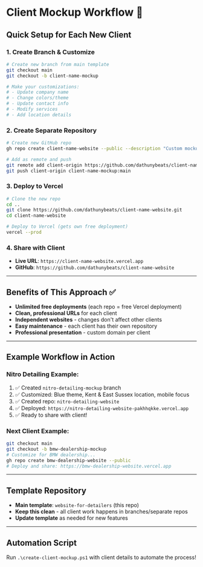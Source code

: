 # Client Mockup Workflow 🚀

## Quick Setup for Each New Client

### 1. Create Branch & Customize
```bash
# Create new branch from main template
git checkout main
git checkout -b client-name-mockup

# Make your customizations:
# - Update company name
# - Change colors/theme  
# - Update contact info
# - Modify services
# - Add location details
```

### 2. Create Separate Repository
```bash
# Create new GitHub repo
gh repo create client-name-website --public --description "Custom mockup for [Client Name]"

# Add as remote and push
git remote add client-origin https://github.com/dathunybeats/client-name-website.git
git push client-origin client-name-mockup:main
```

### 3. Deploy to Vercel
```bash
# Clone the new repo
cd ..
git clone https://github.com/dathunybeats/client-name-website.git
cd client-name-website

# Deploy to Vercel (gets own free deployment)
vercel --prod
```

### 4. Share with Client
- **Live URL**: `https://client-name-website.vercel.app`
- **GitHub**: `https://github.com/dathunybeats/client-name-website`

---

## Benefits of This Approach ✅

- **Unlimited free deployments** (each repo = free Vercel deployment)
- **Clean, professional URLs** for each client
- **Independent websites** - changes don't affect other clients
- **Easy maintenance** - each client has their own repository
- **Professional presentation** - custom domain per client

---

## Example Workflow in Action

### Nitro Detailing Example:
1. ✅ Created `nitro-detailing-mockup` branch
2. ✅ Customized: Blue theme, Kent & East Sussex location, mobile focus
3. ✅ Created repo: `nitro-detailing-website`
4. ✅ Deployed: `https://nitro-detailing-website-pakhhqkke.vercel.app`
5. ✅ Ready to share with client!

### Next Client Example:
```bash
git checkout main
git checkout -b bmw-dealership-mockup
# Customize for BMW dealership...
gh repo create bmw-dealership-website --public
# Deploy and share: https://bmw-dealership-website.vercel.app
```

---

## Template Repository
- **Main template**: `website-for-detailers` (this repo)
- **Keep this clean** - all client work happens in branches/separate repos
- **Update template** as needed for new features

---

## Automation Script
Run `.\create-client-mockup.ps1` with client details to automate the process!
